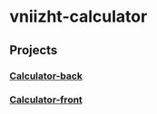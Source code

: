 # vniizht-calculator

## Projects

### [Calculator-back](calculator-back)

### [Calculator-front](calculator-front)
